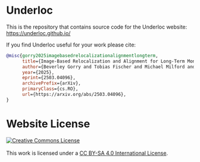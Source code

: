 # Underloc

This is the repository that contains source code for the Underloc website: https://underloc.github.io/

If you find Underloc useful for your work please cite:
```bibtex
@misc{gorry2025imagebasedrelocalizationalignmentlongterm,
      title={Image-Based Relocalization and Alignment for Long-Term Monitoring of Dynamic Underwater Environments}, 
      author={Beverley Gorry and Tobias Fischer and Michael Milford and Alejandro Fontan},
      year={2025},
      eprint={2503.04096},
      archivePrefix={arXiv},
      primaryClass={cs.RO},
      url={https://arxiv.org/abs/2503.04096}, 
}
```

# Website License
<a rel="license" href="http://creativecommons.org/licenses/by-sa/4.0/"><img alt="Creative Commons License" style="border-width:0" src="https://i.creativecommons.org/l/by-sa/4.0/88x31.png" /></a><br /><br />This work is licensed under a <a rel="license" href="http://creativecommons.org/licenses/by-sa/4.0/">CC BY-SA 4.0 International License</a>.

